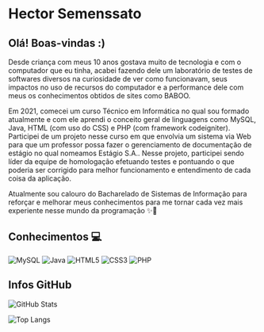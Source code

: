 
# Hector Semenssato

## Olá! Boas-vindas :) 

Desde criança com meus 10 anos gostava muito de tecnologia e com o computador que eu tinha, acabei fazendo dele um laboratório de testes de softwares diversos na curiosidade de ver como funcionavam, seus impactos no uso de recursos do computador e a performance dele com meus  os conhecimentos obtidos de sites como BABOO.

Em 2021, comecei um curso Técnico em Informática no qual sou formado atualmente e com ele aprendi o conceito geral de linguagens como MySQL, Java, HTML (com uso do CSS) e PHP (com framework codeigniter). Participei de um projeto nesse curso em que envolvia um sistema via Web para que um professor possa fazer o gerenciamento de documentação de estágio no qual nomeamos Estágio S.A.. Nesse projeto, participei sendo líder da equipe de homologação efetuando testes e pontuando o que poderia ser corrigido para melhor funcionamento e entendimento de cada coisa da aplicação.

Atualmente sou calouro do Bacharelado de Sistemas de Informação para reforçar e melhorar meus conhecimentos para me tornar cada vez mais experiente nesse mundo da programação ✨🚀

## Conhecimentos 💻
![MySQL](https://img.shields.io/badge/MySQL-00000F?style=for-the-badge&logo=mysql&logoColor=white)
![Java](https://img.shields.io/badge/java-%23ED8B00.svg?style=for-the-badge&logo=openjdk&logoColor=white)
![HTML5](https://img.shields.io/badge/HTML5-E34F26?style=for-the-badge&logo=html5&logoColor=white)
![CSS3](https://img.shields.io/badge/CSS3-1572B6?style=for-the-badge&logo=css3&logoColor=white)
![PHP](https://img.shields.io/badge/PHP-777BB4?style=for-the-badge&logo=php&logoColor=white)

## Infos GitHub
![GitHub Stats](https://github-readme-stats.vercel.app/api?username=HectorSemenssato&theme=transparent&bg_color=000&border_color=30A3DC&show_icons=true&icon_color=30A3DC&title_color=E94D5F&text_color=FFF)

![Top Langs](https://github-readme-stats-git-masterrstaa-rickstaa.vercel.app/api/top-langs/?username=HectorSemenssato&layout=compact&bg_color=000&border_color=30A3DC&title_color=E94D5F&text_color=FFF)
